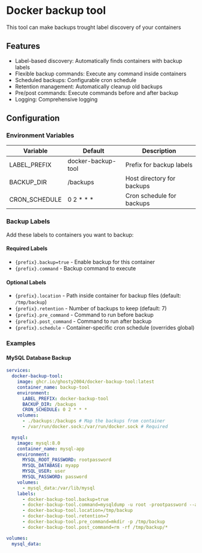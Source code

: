 # Docker backup tool

This tool can make backups trought label discovery of your containers

## Features

- Label-based discovery: Automatically finds containers with backup labels
- Flexible backup commands: Execute any command inside containers
- Scheduled backups: Configurable cron schedule
- Retention management: Automatically cleanup old backups
- Pre/post commands: Execute commands before and after backup
- Logging: Comprehensive logging

## Configuration

### Environment Variables

| Variable      | Default            | Description                |
| ------------- | ------------------ | -------------------------- |
| LABEL_PREFIX  | docker-backup-tool | Prefix for backup labels   |
| BACKUP_DIR    | /backups           | Host directory for backups |
| CRON_SCHEDULE | 0 2 \* \* \*       | Cron schedule for backups  |

### Backup Labels

Add these labels to containers you want to backup:

#### Required Labels

- `{prefix}.backup=true` - Enable backup for this container
- `{prefix}.command` - Backup command to execute

#### Optional Labels

- `{prefix}.location` - Path inside container for backup files (default: `/tmp/backup`)
- `{prefix}.retention` - Number of backups to keep (default: 7)
- `{prefix}.pre_command` - Command to run before backup
- `{prefix}.post_command` - Command to run after backup
- `{prefix}.schedule` - Container-specific cron schedule (overrides global)

### Examples

#### MySQL Database Backup

```yaml
services:
  docker-backup-tool:
    image: ghcr.io/ghosty2004/docker-backup-tool:latest
    container_name: backup-tool
    environment:
      LABEL_PREFIX: docker-backup-tool
      BACKUP_DIR: /backups
      CRON_SCHEDULE: 0 2 * * *
    volumes:
      - ./backups:/backups # Map the backups from container
      - /var/run/docker.sock:/var/run/docker.sock # Required

  mysql:
    image: mysql:8.0
    container_name: mysql-app
    environment:
      MYSQL_ROOT_PASSWORD: rootpassword
      MYSQL_DATABASE: myapp
      MYSQL_USER: user
      MYSQL_PASSWORD: password
    volumes:
      - mysql_data:/var/lib/mysql
    labels:
      - docker-backup-tool.backup=true
      - docker-backup-tool.command=mysqldump -u root -prootpassword --all-databases
      - docker-backup-tool.location=/tmp/backup
      - docker-backup-tool.retention=7
      - docker-backup-tool.pre_command=mkdir -p /tmp/backup
      - docker-backup-tool.post_command=rm -rf /tmp/backup/*

volumes:
  mysql_data:
```
